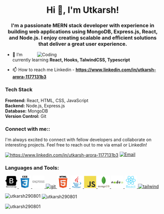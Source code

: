 <h1 align="center">Hi 👋, I'm Utkarsh!</h1>
<h3 align="center">I'm a passionate MERN stack developer with experience in building web applications using MongoDB, Express.js, React, and Node.js. I enjoy creating scalable and efficient solutions that deliver a great user experience.</h3>

  <img align="right" src="https://camo.githubusercontent.com/cae12fddd9d6982901d82580bdf321d81fb299141098ca1c2d4891870827bf17/68747470733a2f2f6d69726f2e6d656469756d2e636f6d2f6d61782f313336302f302a37513379765349765f7430696f4a2d5a2e676966" alt="Coding" width="400">

- 🌱 I’m currently learning **React, Hooks, TalwindCSS, Typescript**

- 📫 How to reach me Linkedin - **https://www.linkedin.com/in/utkarsh-arora-1177131b3**
<h3 align="left">Tech Stack</h3>
<p align="left">
  <strong>Frontend:</strong> React, HTML, CSS, JavaScript<br>
  <strong>Backend:</strong> Node.js, Express.js<br>
  <strong>Database:</strong> MongoDB<br>
  <strong>Version Control:</strong> Git
</p>
<h3 align="left">Connect with me:: </h3>
<p align="left">
  I'm always excited to connect with fellow developers and collaborate on interesting projects. Feel free to reach out to me via email or LinkedIn!
</p>
<p align="left">
<a href="https://linkedin.com/in/https://www.linkedin.com/in/utkarsh-arora-1177131b3" target="blank"><img align="center" src="https://raw.githubusercontent.com/rahuldkjain/github-profile-readme-generator/master/src/images/icons/Social/linked-in-alt.svg" alt="https://www.linkedin.com/in/utkarsh-arora-1177131b3" height="40" width="40" /></a>
  <a href="mailto:utarora3@gmail.com" target="_blank" rel="noopener noreferrer">
    <img src="https://upload.wikimedia.org/wikipedia/commons/thumb/7/7e/Gmail_icon_%282020%29.svg/768px-Gmail_icon_%282020%29.svg.png?20221017173631" alt="Email" height="30" width="30">
  </a>
</p>



<h3 align="left">Languages and Tools:</h3>
<p align="left"> <a href="https://getbootstrap.com" target="_blank" rel="noreferrer"> <img src="https://raw.githubusercontent.com/devicons/devicon/master/icons/bootstrap/bootstrap-plain-wordmark.svg" alt="bootstrap" width="40" height="40"/> </a> <a href="https://www.w3schools.com/css/" target="_blank" rel="noreferrer"> <img src="https://raw.githubusercontent.com/devicons/devicon/master/icons/css3/css3-original-wordmark.svg" alt="css3" width="40" height="40"/> </a> <a href="https://expressjs.com" target="_blank" rel="noreferrer"> <img src="https://raw.githubusercontent.com/devicons/devicon/master/icons/express/express-original-wordmark.svg" alt="express" width="40" height="40"/> </a> <a href="https://git-scm.com/" target="_blank" rel="noreferrer"> <img src="https://www.vectorlogo.zone/logos/git-scm/git-scm-icon.svg" alt="git" width="40" height="40"/> </a> <a href="https://www.w3.org/html/" target="_blank" rel="noreferrer"> <img src="https://raw.githubusercontent.com/devicons/devicon/master/icons/html5/html5-original-wordmark.svg" alt="html5" width="40" height="40"/> </a> <a href="https://www.java.com" target="_blank" rel="noreferrer"> <img src="https://raw.githubusercontent.com/devicons/devicon/master/icons/java/java-original.svg" alt="java" width="40" height="40"/> </a> <a href="https://developer.mozilla.org/en-US/docs/Web/JavaScript" target="_blank" rel="noreferrer"> <img src="https://raw.githubusercontent.com/devicons/devicon/master/icons/javascript/javascript-original.svg" alt="javascript" width="40" height="40"/> </a> <a href="https://www.mongodb.com/" target="_blank" rel="noreferrer"> <img src="https://raw.githubusercontent.com/devicons/devicon/master/icons/mongodb/mongodb-original-wordmark.svg" alt="mongodb" width="40" height="40"/> </a> <a href="https://nodejs.org" target="_blank" rel="noreferrer"> <img src="https://raw.githubusercontent.com/devicons/devicon/master/icons/nodejs/nodejs-original-wordmark.svg" alt="nodejs" width="40" height="40"/> </a> <a href="https://reactjs.org/" target="_blank" rel="noreferrer"> <img src="https://raw.githubusercontent.com/devicons/devicon/master/icons/react/react-original-wordmark.svg" alt="react" width="40" height="40"/> </a> <a href="https://tailwindcss.com/" target="_blank" rel="noreferrer"> <img src="https://www.vectorlogo.zone/logos/tailwindcss/tailwindcss-icon.svg" alt="tailwind" width="40" height="40"/> </a> </p>
<p><img align="left" src="https://github-readme-stats.vercel.app/api/top-langs?username=utkarsh290801&show_icons=true&locale=en&layout=compact" alt="utkarsh290801" /></p>

<p>&nbsp;<img align="center" src="https://github-readme-stats.vercel.app/api?username=utkarsh290801&show_icons=true&locale=en" alt="utkarsh290801" /></p>

<p><img align="center" src="https://github-readme-streak-stats.herokuapp.com/?user=utkarsh290801&" alt="utkarsh290801" /></p>

